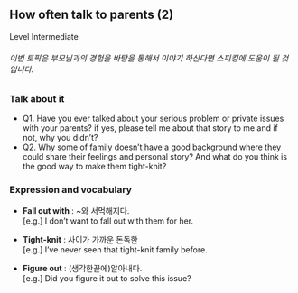 ## How often talk to parents (2)
Level Intermediate
###### 이번 토픽은 부모님과의 경험을 바탕을 통해서 이야기 하신다면 스피킹에 도움이 될 것입니다.

### Talk about it
- Q1. Have you ever talked about your serious problem or private issues with your parents? if yes, please tell me about that story to me and if not, why you didn’t?
- Q2. Why some of family doesn’t have a good background where they could share their feelings and personal story? And what do you think is the good way to make them tight-knit?
### Expression and vocabulary
- **Fall out with** : ~와 서먹해지다.  
[e.g.] I don’t want to fall out with them for her.

- **Tight-knit** : 사이가 가까운 돈독한  
[e.g.] I’ve never seen that tight-knit family before.

- **Figure out** : (생각한끝에)알아내다.  
[e.g.] Did you figure it out to solve this issue?


